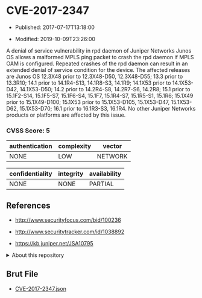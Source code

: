 # CVE-2017-2347

- Published: 2017-07-17T13:18:00

- Modified: 2019-10-09T23:26:00

A denial of service vulnerability in rpd daemon of Juniper Networks Junos OS allows a malformed MPLS ping packet to crash the rpd daemon if MPLS OAM is configured. Repeated crashes of the rpd daemon can result in an extended denial of service condition for the device. The affected releases are Junos OS 12.3X48 prior to 12.3X48-D50, 12.3X48-D55; 13.3 prior to 13.3R10; 14.1 prior to 14.1R4-S13, 14.1R8-S3, 14.1R9; 14.1X53 prior to 14.1X53-D42, 14.1X53-D50; 14.2 prior to 14.2R4-S8, 14.2R7-S6, 14.2R8; 15.1 prior to 15.1F2-S14, 15.1F5-S7, 15.1F6-S4, 15.1F7, 15.1R4-S7, 15.1R5-S1, 15.1R6; 15.1X49 prior to 15.1X49-D100; 15.1X53 prior to 15.1X53-D105, 15.1X53-D47, 15.1X53-D62, 15.1X53-D70; 16.1 prior to 16.1R3-S3, 16.1R4. No other Juniper Networks products or platforms are affected by this issue.

### CVSS Score: **5**

| authentication | complexity | vector |
| --- | --- | --- |
| NONE | LOW | NETWORK |

| confidentiality | integrity | availability |
| --- | --- | --- |
| NONE | NONE | PARTIAL |

## References

* http://www.securityfocus.com/bid/100236

* http://www.securitytracker.com/id/1038892

* https://kb.juniper.net/JSA10795

<details>
<summary>About this repository</summary> 

  This repository is part of the project [Live Hack CVE](https://github.com/Live-Hack-CVE). Main website can be found [www.live-hack.org](https://www.live-hack.org) 
  
  Made by [Sn0wAlice](https://github.com/Sn0wAlice) for the people that care about security and need to have a feed of the latest CVEs. Hope you enjoy it, don't forget to star the repo and follow me on [Twitter](https://twitter.com/Sn0wAlice) and [Github](https://github.com/Sn0wAlice). And that is my [personnal website](https://www.alice-snow.me/)

  - [Home Page](https://github.com/Live-Hack-CVE)
  - [Framework](https://github.com/Live-Hack-CVE/cve-framework)
  - [CVE database](https://github.com/Live-Hack-CVE/full_database)
  - [Changelog](https://github.com/Live-Hack-CVE/Changelog)
</details>

## Brut File

* [CVE-2017-2347.json](https://raw.githubusercontent.com/Live-Hack-CVE/full_database/main/cves/2017/CVE-2017-2347.json)

